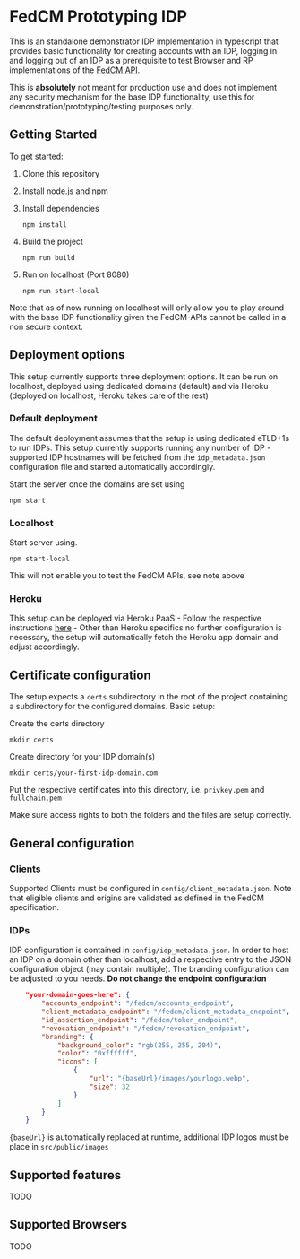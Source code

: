 # FedCM Prototyping IDP

This is an standalone demonstrator IDP implementation in typescript that provides basic functionality
for creating accounts with an IDP, logging in and logging out of an IDP as a prerequisite to test Browser and RP implementations of the [FedCM API](https://fedidcg.github.io/FedCM/).

This is **absolutely** not meant for production use and does not implement any security mechanism for the base IDP functionality, use this for demonstration/prototyping/testing purposes only.

## Getting Started

To get started:

1. Clone this repository
2. Install node.js and npm
3. Install dependencies

   ```shell
   npm install
   ```

4. Build the project

   ```shell
   npm run build
   ```

5. Run on localhost (Port 8080)

   ```shell
   npm run start-local
   ```

Note that as of now running on localhost will only allow you to play around with the base IDP functionality given the FedCM-APIs cannot be called in a non secure context.

## Deployment options

This setup currently supports three deployment options. It can be run on localhost, deployed using dedicated domains (default) and via Heroku (deployed on localhost, Heroku takes care of the rest)

### Default deployment

The default deployment assumes that the setup is using dedicated eTLD+1s to run IDPs.
This setup currently supports running any number of IDP - supported IDP hostnames will be fetched from the `idp_metadata.json` configuration file and started automatically accordingly.

Start the server once the domains are set using

```shell
npm start
```

### Localhost

Start server using.

```shell
npm start-local
```

This will not enable you to test the FedCM APIs, see note above

### Heroku

This setup can be deployed via Heroku PaaS - Follow the respective instructions [here](https://devcenter.heroku.com/articles/git) - Other than Heroku specifics no further configuration is necessary, the setup will automatically fetch the Heroku app domain and adjust accordingly.

## Certificate configuration

The setup expects a `certs` subdirectory in the root of the project containing a subdirectory for the configured domains. Basic setup:

Create the certs directory

```shell
mkdir certs
```

Create directory for your IDP domain(s)

```shell
mkdir certs/your-first-idp-domain.com
```

Put the respective certificates into this directory, i.e. `privkey.pem` and `fullchain.pem`

Make sure access rights to both the folders and the files are setup correctly.

## General configuration

### Clients

Supported Clients must be configured in `config/client_metadata.json`. Note that eligible clients and origins are validated as defined in the FedCM specification.

### IDPs

IDP configuration is contained in `config/idp_metadata.json`. In order to host an IDP on a domain other than localhost, add a respective entry to the JSON configuration object (may contain multiple). The branding configuration can be adjusted to you needs. **Do not change the endpoint configuration**

```json
    "your-domain-goes-here": {
        "accounts_endpoint": "/fedcm/accounts_endpoint",
        "client_metadata_endpoint": "/fedcm/client_metadata_endpoint",
        "id_assertion_endpoint": "/fedcm/token_endpoint",
        "revocation_endpoint": "/fedcm/revocation_endpoint",
        "branding": {
            "background_color": "rgb(255, 255, 204)",
            "color": "0xffffff",
            "icons": [
                {
                    "url": "{baseUrl}/images/yourlogo.webp",
                    "size": 32
                }
            ]
        }
    }
```

`{baseUrl}` is automatically replaced at runtime, additional IDP logos must be place in `src/public/images`

## Supported features

TODO

## Supported Browsers

TODO
